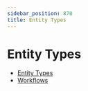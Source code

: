 ```yaml
---
sidebar_position: 870
title: Entity Types
---
```


# Entity Types

* [Entity Types](entitytypes/index "Entity Types")
* [Workflows](workflows/index "Workflows")